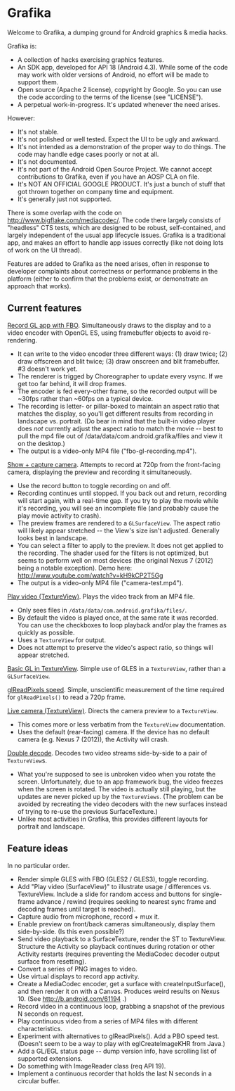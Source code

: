 Grafika
=======

Welcome to Grafika, a dumping ground for Android graphics & media hacks.

Grafika is:
- A collection of hacks exercising graphics features.
- An SDK app, developed for API 18 (Android 4.3).  While some of the code
  may work with older versions of Android, no effort will be made to
  support them.
- Open source (Apache 2 license), copyright by Google.  So you can use the
  code according to the terms of the license (see "LICENSE").
- A perpetual work-in-progress.  It's updated whenever the need arises.

However:
- It's not stable.
- It's not polished or well tested.  Expect the UI to be ugly and awkward.
- It's not intended as a demonstration of the proper way to do things.
  The code may handle edge cases poorly or not at all.
- It's not documented.
- It's not part of the Android Open Source Project.  We cannot accept
  contributions to Grafika, even if you have an AOSP CLA on file.
- It's NOT AN OFFICIAL GOOGLE PRODUCT.  It's just a bunch of stuff that
  got thrown together on company time and equipment.
- It's generally just not supported.

There is some overlap with the code on http://www.bigflake.com/mediacodec/.  The code there largely consists of "headless" CTS tests, which are designed to be robust, self-contained, and largely independent of the usual app lifecycle issues.  Grafika is a traditional app, and makes an effort to handle app issues correctly (like not doing lots of work on the UI thread).

Features are added to Grafika as the need arises, often in response to developer complaints about correctness or performance problems in the platform (either to confirm that the problems exist, or demonstrate an approach that works).


Current features
----------------

[Record GL app with FBO](src/com/android/grafika/RecordFBOActivity.java).  Simultaneously draws to the display and to a video encoder with OpenGL ES, using framebuffer objects to avoid re-rendering.
- It can write to the video encoder three different ways: (1) draw twice; (2) draw offscreen and
  blit twice; (3) draw onscreen and blit framebuffer.  #3 doesn't work yet.
- The renderer is trigged by Choreographer to update every vsync.  If we get too far behind,
  it will drop frames.
- The encoder is fed every-other frame, so the recorded output will be ~30fps rather than ~60fps
  on a typical device.
- The recording is letter- or pillar-boxed to maintain an aspect ratio that matches the
  display, so you'll get different results from recording in landscape vs. portrait.  (Do
  bear in mind that the built-in video player does *not* currently adjust the aspect ratio
  to match the movie -- best to pull the mp4 file out of /data/data/com.android.grafika/files
  and view it on the desktop.)
- The output is a video-only MP4 file ("fbo-gl-recording.mp4").

[Show + capture camera](src/com/android/grafika/CameraCaptureActivity.java).  Attempts to record at 720p from the front-facing camera, displaying the preview and recording it simultaneously.
- Use the record button to toggle recording on and off.
- Recording continues until stopped.  If you back out and return, recording will start again,
  with a real-time gap.  If you try to play the movie while it's recording, you will see
  an incomplete file (and probably cause the play movie activity to crash).
- The preview frames are rendered to a `GLSurfaceView`.  The aspect ratio will likely appear
  stretched -- the View's size isn't adjusted.  Generally looks best in landscape.
- You can select a filter to apply to the preview.  It does not get applied to the recording.
  The shader used for the filters is not optimized, but seems to perform well on most devices
  (the original Nexus 7 (2012) being a notable exception).  Demo
  here: http://www.youtube.com/watch?v=kH9kCP2T5Gg
- The output is a video-only MP4 file ("camera-test.mp4").

[Play video (TextureView)](src/com/android/grafika/PlayMovieActivity.java).  Plays the video track from an MP4 file.
- Only sees files in `/data/data/com.android.grafika/files/`.
- By default the video is played once, at the same rate it was recorded.  You can use the
  checkboxes to loop playback and/or play the frames as quickly as possible.
- Uses a `TextureView` for output.
- Does not attempt to preserve the video's aspect ratio, so things will appear stretched.

[Basic GL in TextureView](src/com/android/grafika/TextureViewGLActivity.java).  Simple use of GLES in a `TextureView`, rather than a `GLSurfaceView`.

[glReadPixels speed](src/com/android/grafika/ReadPixelsActivity.java).  Simple, unscientific measurement of the time required for `glReadPixels()` to read a 720p frame.

[Live camera (TextureView)](src/com/android/grafika/LiveCameraActivity.java).  Directs the camera preview to a `TextureView`.
- This comes more or less verbatim from the `TextureView` documentation.
- Uses the default (rear-facing) camera.  If the device has no default camera (e.g.
  Nexus 7 (2012)), the Activity will crash.

[Double decode](src/com/android/grafika/DoubleDecodeActivity.java).  Decodes two video streams side-by-side to a pair of `TextureView`s.
- What you're supposed to see is unbroken video when you rotate the screen.  Unfortunately,
  due to an app framework bug, the video freezes when the screen is rotated.  The video is
  actually still playing, but the updates are never picked up by the `TextureViews`.  (The
  problem can be avoided by recreating the video decoders with the new surfaces instead of
  trying to re-use the previous SurfaceTexture.)
- Unlike most activities in Grafika, this provides different layouts for portrait and landscape.


Feature ideas
-------------

In no particular order.

- Render simple GLES with FBO (GLES2 / GLES3), toggle recording.
- Add "Play video (SurfaceView)" to illustrate usage / differences vs. TextureView.  Include
  a slide for random access and buttons for single-frame advance / rewind (requires
  seeking to nearest sync frame and decoding frames until target is reached).
- Capture audio from microphone, record + mux it.
- Enable preview on front/back cameras simultaneously, display them side-by-side.  (Is
  this even possible?)
- Send video playback to a SurfaceTexture, render the ST to TextureView.  Structure the
  Activity so playback continues during rotation or other Activity restarts (requires
  preventing the MediaCodec decoder output surface from resetting).
- Convert a series of PNG images to video.
- Use virtual displays to record app activity.
- Create a MediaCodec encoder, get a surface with createInputSurface(), and then render it on
  with a Canvas.  Produces weird results on Nexus 10.  (See http://b.android.com/61194 .)
- Record video in a continuous loop, grabbing a snapshot of the previous N seconds on request.
- Play continuous video from a series of MP4 files with different characteristics.
- Experiment with alternatives to glReadPixels().  Add a PBO speed test.  (Doesn't seem
  to be a way to play with eglCreateImageKHR from Java.)
- Add a GL/EGL status page -- dump version info, have scrolling list of supported extensions.
- Do something with ImageReader class (req API 19).
- Implement a continuous recorder that holds the last N seconds in a circular buffer.

